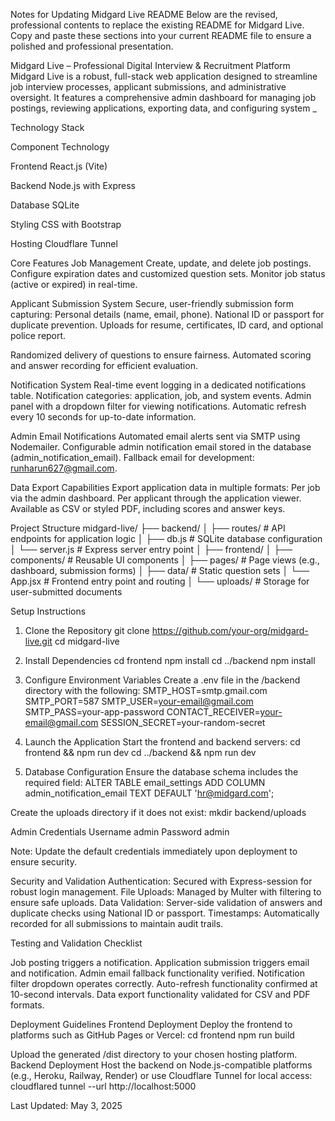 Notes for Updating Midgard Live README
Below are the revised, professional contents to replace the existing README for Midgard Live. Copy and paste these sections into your current README file to ensure a polished and professional presentation.

Midgard Live – Professional Digital Interview & Recruitment Platform
Midgard Live is a robust, full-stack web application designed to streamline job interview processes, applicant submissions, and administrative oversight. It features a comprehensive admin dashboard for managing job postings, reviewing applications, exporting data, and configuring system _

Technology Stack



Component
Technology



Frontend
React.js (Vite)

Backend
Node.js with Express

Database
SQLite

Styling
CSS with Bootstrap

Hosting
Cloudflare Tunnel

Core Features
Job Management
Create, update, and delete job postings.
Configure expiration dates and customized question sets.
Monitor job status (active or expired) in real-time.

Applicant Submission System
Secure, user-friendly submission form capturing:
Personal details (name, email, phone).
National ID or passport for duplicate prevention.
Uploads for resume, certificates, ID card, and optional police report.


Randomized delivery of questions to ensure fairness.
Automated scoring and answer recording for efficient evaluation.

Notification System
Real-time event logging in a dedicated notifications table.
Notification categories: application, job, and system events.
Admin panel with a dropdown filter for viewing notifications.
Automatic refresh every 10 seconds for up-to-date information.

Admin Email Notifications
Automated email alerts sent via SMTP using Nodemailer.
Configurable admin notification email stored in the database (admin_notification_email).
Fallback email for development: runharun627@gmail.com.

Data Export Capabilities
Export application data in multiple formats:
Per job via the admin dashboard.
Per applicant through the application viewer.
Available as CSV or styled PDF, including scores and answer keys.

Project Structure
midgard-live/
├── backend/
│   ├── routes/             # API endpoints for application logic
│   ├── db.js               # SQLite database configuration
│   └── server.js           # Express server entry point
│
├── frontend/
│   ├── components/         # Reusable UI components
│   ├── pages/              # Page views (e.g., dashboard, submission forms)
│   ├── data/               # Static question sets
│   └── App.jsx             # Frontend entry point and routing
│
└── uploads/                # Storage for user-submitted documents


Setup Instructions
1. Clone the Repository
git clone https://github.com/your-org/midgard-live.git
cd midgard-live

2. Install Dependencies
cd frontend
npm install
cd ../backend
npm install

3. Configure Environment Variables
Create a .env file in the /backend directory with the following:
SMTP_HOST=smtp.gmail.com
SMTP_PORT=587
SMTP_USER=your-email@gmail.com
SMTP_PASS=your-app-password
CONTACT_RECEIVER=your-email@gmail.com
SESSION_SECRET=your-random-secret

4. Launch the Application
Start the frontend and backend servers:
cd frontend && npm run dev
cd ../backend && npm run dev

5. Database Configuration
Ensure the database schema includes the required field:
ALTER TABLE email_settings ADD COLUMN admin_notification_email TEXT DEFAULT 'hr@midgard.com';

Create the uploads directory if it does not exist:
mkdir backend/uploads


Admin Credentials
Username
admin
Password
admin

Note: Update the default credentials immediately upon deployment to ensure security.

Security and Validation
Authentication: Secured with Express-session for robust login management.
File Uploads: Managed by Multer with filtering to ensure safe uploads.
Data Validation: Server-side validation of answers and duplicate checks using National ID or passport.
Timestamps: Automatically recorded for all submissions to maintain audit trails.


Testing and Validation Checklist

 Job posting triggers a notification.
 Application submission triggers email and notification.
 Admin email fallback functionality verified.
 Notification filter dropdown operates correctly.
 Auto-refresh functionality confirmed at 10-second intervals.
 Data export functionality validated for CSV and PDF formats.


Deployment Guidelines
Frontend Deployment
Deploy the frontend to platforms such as GitHub Pages or Vercel:
cd frontend
npm run build

Upload the generated /dist directory to your chosen hosting platform.
Backend Deployment
Host the backend on Node.js-compatible platforms (e.g., Heroku, Railway, Render) or use Cloudflare Tunnel for local access:
cloudflared tunnel --url http://localhost:5000


Last Updated: May 3, 2025




